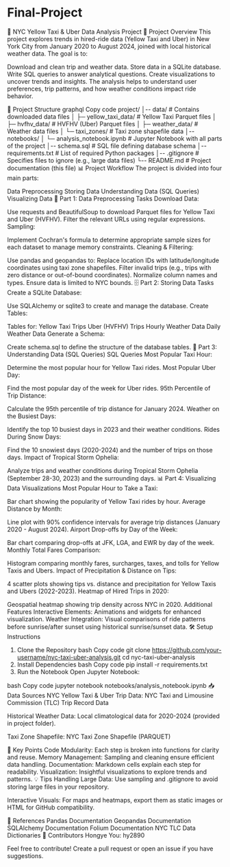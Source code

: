 # Final-Project
🚕 NYC Yellow Taxi & Uber Data Analysis Project
📄 Project Overview
This project explores trends in hired-ride data (Yellow Taxi and Uber) in New York City from January 2020 to August 2024, joined with local historical weather data. The goal is to:

Download and clean trip and weather data.
Store data in a SQLite database.
Write SQL queries to answer analytical questions.
Create visualizations to uncover trends and insights.
The analysis helps to understand user preferences, trip patterns, and how weather conditions impact ride behavior.

📂 Project Structure
graphql
Copy code
project/
│-- data/                   # Contains downloaded data files
│   ├─ yellow_taxi_data/    # Yellow Taxi Parquet files
│   ├─ hvfhv_data/          # HVFHV (Uber) Parquet files
│   ├─ weather_data/        # Weather data files
│   └─ taxi_zones/          # Taxi zone shapefile data
│-- notebooks/
│   └─ analysis_notebook.ipynb  # Jupyter Notebook with all parts of the project
│-- schema.sql              # SQL file defining database schema
│-- requirements.txt        # List of required Python packages
│-- .gitignore              # Specifies files to ignore (e.g., large data files)
└-- README.md               # Project documentation (this file)
📊 Project Workflow
The project is divided into four main parts:

Data Preprocessing
Storing Data
Understanding Data (SQL Queries)
Visualizing Data
🚀 Part 1: Data Preprocessing
Tasks
Download Data:

Use requests and BeautifulSoup to download Parquet files for Yellow Taxi and Uber (HVFHV).
Filter the relevant URLs using regular expressions.
Sampling:

Implement Cochran's formula to determine appropriate sample sizes for each dataset to manage memory constraints.
Cleaning & Filtering:

Use pandas and geopandas to:
Replace location IDs with latitude/longitude coordinates using taxi zone shapefiles.
Filter invalid trips (e.g., trips with zero distance or out-of-bound coordinates).
Normalize column names and types.
Ensure data is limited to NYC bounds.
🗄️ Part 2: Storing Data
Tasks
Create a SQLite Database:

Use SQLAlchemy or sqlite3 to create and manage the database.
Create Tables:

Tables for:
Yellow Taxi Trips
Uber (HVFHV) Trips
Hourly Weather Data
Daily Weather Data
Generate a Schema:

Create schema.sql to define the structure of the database tables.
🧐 Part 3: Understanding Data (SQL Queries)
SQL Queries
Most Popular Taxi Hour:

Determine the most popular hour for Yellow Taxi rides.
Most Popular Uber Day:

Find the most popular day of the week for Uber rides.
95th Percentile of Trip Distance:

Calculate the 95th percentile of trip distance for January 2024.
Weather on the Busiest Days:

Identify the top 10 busiest days in 2023 and their weather conditions.
Rides During Snow Days:

Find the 10 snowiest days (2020-2024) and the number of trips on those days.
Impact of Tropical Storm Ophelia:

Analyze trips and weather conditions during Tropical Storm Ophelia (September 28-30, 2023) and the surrounding days.
📊 Part 4: Visualizing Data
Visualizations
Most Popular Hour to Take a Taxi:

Bar chart showing the popularity of Yellow Taxi rides by hour.
Average Distance by Month:

Line plot with 90% confidence intervals for average trip distances (January 2020 - August 2024).
Airport Drop-offs by Day of the Week:

Bar chart comparing drop-offs at JFK, LGA, and EWR by day of the week.
Monthly Total Fares Comparison:

Histogram comparing monthly fares, surcharges, taxes, and tolls for Yellow Taxis and Ubers.
Impact of Precipitation & Distance on Tips:

4 scatter plots showing tips vs. distance and precipitation for Yellow Taxis and Ubers (2022-2023).
Heatmap of Hired Trips in 2020:

Geospatial heatmap showing trip density across NYC in 2020.
Additional Features
Interactive Elements:
Animations and widgets for enhanced visualization.
Weather Integration:
Visual comparisons of ride patterns before sunrise/after sunset using historical sunrise/sunset data.
🛠️ Setup Instructions
1. Clone the Repository
bash
Copy code
git clone https://github.com/your-username/nyc-taxi-uber-analysis.git
cd nyc-taxi-uber-analysis
2. Install Dependencies
bash
Copy code
pip install -r requirements.txt
3. Run the Notebook
Open Jupyter Notebook:

bash
Copy code
jupyter notebook notebooks/analysis_notebook.ipynb
📥 Data Sources
NYC Yellow Taxi & Uber Trip Data:
NYC Taxi and Limousine Commission (TLC) Trip Record Data

Historical Weather Data:
Local climatological data for 2020-2024 (provided in project folder).

Taxi Zone Shapefile:
NYC Taxi Zone Shapefile (PARQUET)

📌 Key Points
Code Modularity: Each step is broken into functions for clarity and reuse.
Memory Management: Sampling and cleaning ensure efficient data handling.
Documentation: Markdown cells explain each step for readability.
Visualization: Insightful visualizations to explore trends and patterns.
💡 Tips
Handling Large Data:
Use sampling and .gitignore to avoid storing large files in your repository.

Interactive Visuals:
For maps and heatmaps, export them as static images or HTML for GitHub compatibility.

🔗 References
Pandas Documentation
Geopandas Documentation
SQLAlchemy Documentation
Folium Documentation
NYC TLC Data Dictionaries
👥 Contributors
Hongye You: hy2890

Feel free to contribute! Create a pull request or open an issue if you have suggestions.